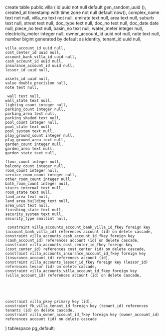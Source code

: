 create table
  public.villa (
    id uuid not null default gen_random_uuid (),
    created_at timestamp with time zone not null default now(),
    complex_name text not null,
    villa_no text not null,
    emirate text null,
    area text null,
    suburb text null,
    street text null,
    doc_type text null,
    doc_no text null,
    doc_date date null,
    piece_no text null,
    basin_no text null,
    water_meter integer null,
    electricity_meter integer null,
    owner_account_id uuid not null,
    note text null,
    number bigint generated by default as identity,
    tenant_id uuid null,



    villa_account_id uuid null,
    cost_center_id uuid null,
    account_bank_villa_id uuid null,
    cash_account_id uuid null,
    insurance_account_id uuid null,
    lessor_id uuid null,

    assets_id uuid null,
    value double precision null,
    note text null,

     wall text null,
    wall_state text null,
    lighting_count integer null,
    parking_count integer null,
    parking_area text null,
    parking_shaded text null,
    pool_count integer null,
    pool_state text null,
    pool_system text null,
    play_ground_count integer null,
    play_ground_area text null,
    garden_count integer null,
    garden_area text null,
    garden_state text null,

    floor_count integer null,
    balcony_count integer null,
    room_count integer null,
    service_room_count integer null,
    other_room_count integer null,
    bath_room_count integer null,
    stairs_internal text null,
    room_state text null,
    land_area text null,
    land_area_building text null,
    area_unit text null,
    finishing_state text null,
    security_system text null,
    security_type smallint null,

     constraint villa_accounts_account_bank_villa_id_fkey foreign key (account_bank_villa_id) references account (id) on delete cascade,
    constraint villa_accounts_cash_account_id_fkey foreign key (cash_account_id) references account (id) on delete cascade,
    constraint villa_accounts_cost_center_id_fkey foreign key (cost_center_id) references cost_center (id) on delete cascade,
    constraint villa_accounts_insurance_account_id_fkey foreign key (insurance_account_id) references account (id),
    constraint villa_accounts_lessor_id_fkey foreign key (lessor_id) references lessor (id) on delete cascade,
    constraint villa_accounts_villa_account_id_fkey foreign key (villa_account_id) references account (id) on delete cascade,





    constraint villa_pkey primary key (id),
    constraint fk_villa_tenant_id foreign key (tenant_id) references tenants (id) on delete cascade,
    constraint villa_owner_account_id_fkey foreign key (owner_account_id) references account (id) on delete cascade
  ) tablespace pg_default;